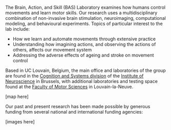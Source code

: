 The Brain, Action, and Skill (BAS) Laboratory examines how humans control movements and learn motor skills. Our research uses a multidisciplinary combination of non-invasive brain stimulation, neuroimaging, computational modeling, and behavioural experiments.
Topics of particular interest to the lab include:

- How we learn and automate movements through extensive practice
- Understanding how imagining actions, and observing the actions of others, affects our movement system
- Addressing the adverse effects of ageing and stroke on movement control

Based in UC Louvain, Belgium, the main office and laboratories of the group are found in the [Cognition and Systems division](https://uclouvain.be/en/research-institutes/ions/cosy) of the [Institute of Neuroscience](https://uclouvain.be/en/research-institutes/ions) in Brussels, with additional laboratories and testing space found at the [Faculty of Motor Sciences](https://uclouvain.be/fr/facultes/fsm) in Louvain-la-Neuve.


[map here]



Our past and present research has been made possible by generous funding from several national and international funding agencies:

[images here]

